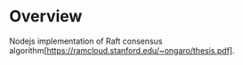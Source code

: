 # Overview
Nodejs implementation of Raft consensus algorithm[https://ramcloud.stanford.edu/~ongaro/thesis.pdf].
